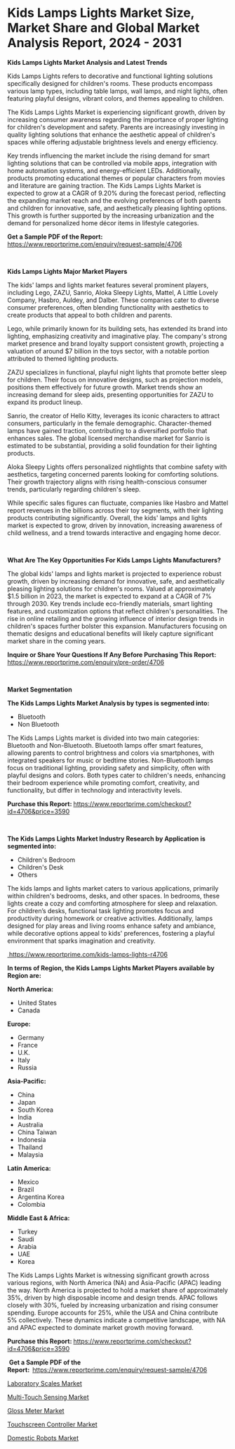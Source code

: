 <p><h1>Kids Lamps Lights Market Size, Market Share and Global Market Analysis Report, 2024 - 2031</h1></p><p><strong>Kids Lamps Lights Market Analysis and Latest Trends</strong></p>
<p><p>Kids Lamps Lights refers to decorative and functional lighting solutions specifically designed for children's rooms. These products encompass various lamp types, including table lamps, wall lamps, and night lights, often featuring playful designs, vibrant colors, and themes appealing to children.</p><p>The Kids Lamps Lights Market is experiencing significant growth, driven by increasing consumer awareness regarding the importance of proper lighting for children's development and safety. Parents are increasingly investing in quality lighting solutions that enhance the aesthetic appeal of children's spaces while offering adjustable brightness levels and energy efficiency. </p><p>Key trends influencing the market include the rising demand for smart lighting solutions that can be controlled via mobile apps, integration with home automation systems, and energy-efficient LEDs. Additionally, products promoting educational themes or popular characters from movies and literature are gaining traction. The Kids Lamps Lights Market is expected to grow at a CAGR of 9.20% during the forecast period, reflecting the expanding market reach and the evolving preferences of both parents and children for innovative, safe, and aesthetically pleasing lighting options. This growth is further supported by the increasing urbanization and the demand for personalized home décor items in lifestyle categories.</p></p>
<p><strong>Get a Sample PDF of the Report:&nbsp;</strong> <a href="https://www.reportprime.com/enquiry/request-sample/4706">https://www.reportprime.com/enquiry/request-sample/4706</a></p>
<p>&nbsp;</p>
<p><strong>Kids Lamps Lights Major Market Players</strong></p>
<p><p>The kids' lamps and lights market features several prominent players, including Lego, ZAZU, Sanrio, Aloka Sleepy Lights, Mattel, A Little Lovely Company, Hasbro, Auldey, and Dalber. These companies cater to diverse consumer preferences, often blending functionality with aesthetics to create products that appeal to both children and parents.</p><p>Lego, while primarily known for its building sets, has extended its brand into lighting, emphasizing creativity and imaginative play. The company's strong market presence and brand loyalty support consistent growth, projecting a valuation of around $7 billion in the toys sector, with a notable portion attributed to themed lighting products.</p><p>ZAZU specializes in functional, playful night lights that promote better sleep for children. Their focus on innovative designs, such as projection models, positions them effectively for future growth. Market trends show an increasing demand for sleep aids, presenting opportunities for ZAZU to expand its product lineup.</p><p>Sanrio, the creator of Hello Kitty, leverages its iconic characters to attract consumers, particularly in the female demographic. Character-themed lamps have gained traction, contributing to a diversified portfolio that enhances sales. The global licensed merchandise market for Sanrio is estimated to be substantial, providing a solid foundation for their lighting products.</p><p>Aloka Sleepy Lights offers personalized nightlights that combine safety with aesthetics, targeting concerned parents looking for comforting solutions. Their growth trajectory aligns with rising health-conscious consumer trends, particularly regarding children's sleep.</p><p>While specific sales figures can fluctuate, companies like Hasbro and Mattel report revenues in the billions across their toy segments, with their lighting products contributing significantly. Overall, the kids' lamps and lights market is expected to grow, driven by innovation, increasing awareness of child wellness, and a trend towards interactive and engaging home decor.</p></p>
<p>&nbsp;</p>
<p><strong>What Are The Key Opportunities For Kids Lamps Lights Manufacturers?</strong></p>
<p><p>The global kids' lamps and lights market is projected to experience robust growth, driven by increasing demand for innovative, safe, and aesthetically pleasing lighting solutions for children's rooms. Valued at approximately $1.5 billion in 2023, the market is expected to expand at a CAGR of 7% through 2030. Key trends include eco-friendly materials, smart lighting features, and customization options that reflect children's personalities. The rise in online retailing and the growing influence of interior design trends in children's spaces further bolster this expansion. Manufacturers focusing on thematic designs and educational benefits will likely capture significant market share in the coming years.</p></p>
<p><strong>Inquire or Share Your Questions If Any Before Purchasing This Report:</strong> <a href="https://www.reportprime.com/enquiry/pre-order/4706">https://www.reportprime.com/enquiry/pre-order/4706</a></p>
<p>&nbsp;</p>
<p><strong>Market Segmentation</strong></p>
<p><strong>The Kids Lamps Lights Market Analysis by types is segmented into:</strong></p>
<p><ul><li>Bluetooth</li><li>Non Bluetooth</li></ul></p>
<p><p>The Kids Lamps Lights market is divided into two main categories: Bluetooth and Non-Bluetooth. Bluetooth lamps offer smart features, allowing parents to control brightness and colors via smartphones, with integrated speakers for music or bedtime stories. Non-Bluetooth lamps focus on traditional lighting, providing safety and simplicity, often with playful designs and colors. Both types cater to children's needs, enhancing their bedroom experience while promoting comfort, creativity, and functionality, but differ in technology and interactivity levels.</p></p>
<p><strong>Purchase this Report:&nbsp;</strong><a href="https://www.reportprime.com/checkout?id=4706&price=3590">https://www.reportprime.com/checkout?id=4706&price=3590</a></p>
<p>&nbsp;</p>
<p><strong>The Kids Lamps Lights Market Industry Research by Application is segmented into:</strong></p>
<p><ul><li>Children's Bedroom</li><li>Children's Desk</li><li>Others</li></ul></p>
<p><p>The kids lamps and lights market caters to various applications, primarily within children's bedrooms, desks, and other spaces. In bedrooms, these lights create a cozy and comforting atmosphere for sleep and relaxation. For children’s desks, functional task lighting promotes focus and productivity during homework or creative activities. Additionally, lamps designed for play areas and living rooms enhance safety and ambiance, while decorative options appeal to kids' preferences, fostering a playful environment that sparks imagination and creativity.</p></p>
<p><a href="https://www.reportprime.com/kids-lamps-lights-r4706">&nbsp;https://www.reportprime.com/kids-lamps-lights-r4706</a></p>
<p><strong>In terms of Region, the Kids Lamps Lights Market Players available by Region are:</strong></p>
<p>
    <p> <strong> North America: </strong>
        <ul>
            <li>United States</li>
            <li>Canada</li>
        </ul>
        </p> 
    <p> <strong> Europe: </strong>
        <ul>
            <li>Germany</li>
            <li>France</li>
            <li>U.K.</li>
            <li>Italy</li>
            <li>Russia</li>
        </ul>
        </p> 
    <p> <strong> Asia-Pacific: </strong>
        <ul>
            <li>China</li>
            <li>Japan</li>
            <li>South Korea</li>
            <li>India</li>
            <li>Australia</li>
            <li>China Taiwan</li>
            <li>Indonesia</li>
            <li>Thailand</li>
            <li>Malaysia</li>
        </ul>
        </p> 
    <p> <strong> Latin America: </strong>
        <ul>
            <li>Mexico</li>
            <li>Brazil</li>
            <li>Argentina Korea</li>
            <li>Colombia</li>
        </ul>
        </p> 
    <p> <strong> Middle East & Africa: </strong>
        <ul>
            <li>Turkey</li>
            <li>Saudi</li>
            <li>Arabia</li>
            <li>UAE</li>
            <li>Korea</li>
        </ul>
    </p>
    </p>
<p><p>The Kids Lamps Lights Market is witnessing significant growth across various regions, with North America (NA) and Asia-Pacific (APAC) leading the way. North America is projected to hold a market share of approximately 35%, driven by high disposable income and design trends. APAC follows closely with 30%, fueled by increasing urbanization and rising consumer spending. Europe accounts for 25%, while the USA and China contribute 5% collectively. These dynamics indicate a competitive landscape, with NA and APAC expected to dominate market growth moving forward.</p></p>
<p><strong>Purchase this Report: </strong><a href="https://www.reportprime.com/checkout?id=4706&price=3590">https://www.reportprime.com/checkout?id=4706&price=3590</a></p>
<p>&nbsp;<strong>Get a Sample PDF of the Report:&nbsp;&nbsp;</strong><a href="https://www.reportprime.com/enquiry/request-sample/4706">https://www.reportprime.com/enquiry/request-sample/4706</a></p>
<p><strong></strong></p>
<p><p><a href="https://www.linkedin.com/pulse/global-laboratory-scales-market-trends-forecasts-strategic-analysis-maayc?trackingId=EPTePVHaT2S1WTh9z9PrLA%3D%3D">Laboratory Scales Market</a></p><p><a href="https://issuu.com/reportprime-2/docs/multi-touch-sensing-market-size-203_b2cf7940db76f1">Multi-Touch Sensing Market</a></p><p><a href="https://www.linkedin.com/pulse/market-dynamics-future-trends-global-gloss-meter-sector-forecasted-syqcc?trackingId=V13nNG%2FgQ5iQHbpQ54zXXQ%3D%3D">Gloss Meter Market</a></p><p><a href="https://issuu.com/reportprime-2/docs/touchscreen-controller-market-size-_3063c136896cc4">Touchscreen Controller Market</a></p><p><a href="https://www.linkedin.com/pulse/domestic-robots-market-trends-regional-insights-forecasted-period-fyyoc?trackingId=54Z5pUaHRkS%2FZLumOqbChQ%3D%3D">Domestic Robots Market</a></p></p>